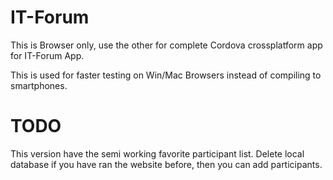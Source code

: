IT-Forum
========

This is Browser only, use the other for complete Cordova crossplatform app for IT-Forum App.

This is used for faster testing on Win/Mac Browsers instead of compiling to smartphones.

TODO
========
This version have the semi working favorite participant list.
Delete local database if you have ran the website before, then you can add participants.
